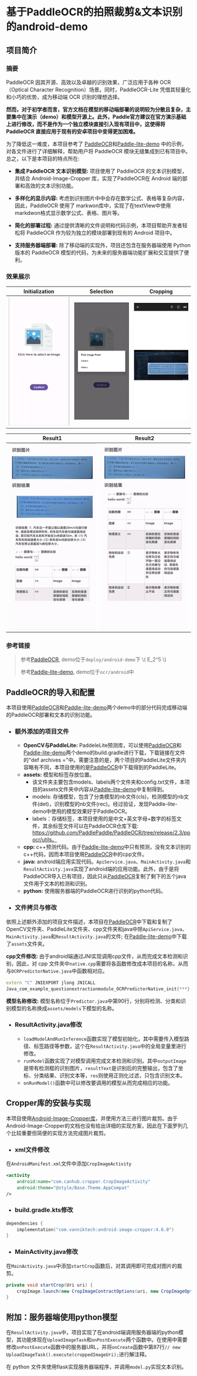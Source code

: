 # 基于PaddleOCR的拍照裁剪&文本识别的android-demo

<!-- [Read in English](README_en.md) -->
## 项目简介

### 摘要

PaddleOCR 因其开源、高效以及卓越的识别效果，广泛应用于各种 OCR（Optical Character Recognition）场景。同时，PaddleOCR-Lite 凭借其轻量化和小巧的优势，成为移动端 OCR 识别的理想选择。

**然而，对于初学者而言，官方文档在模型的移动端部署的说明较为分散且复杂，主要集中在演示（demo）和模型开源上。此外，Paddle官方建议在官方演示基础上进行修改，而不是作为一个独立模块直接引入现有项目中，这使得将 PaddleOCR 直接应用于现有的安卓项目中变得更加困难。**

为了降低这一难度，本项目参考了 [PaddleOCR](https://github.com/PaddlePaddle/PaddleOCR)和[Paddle-lite-demo](https://github.com/PaddlePaddle/Paddle-Lite-Demo) 中的示例，对各文件进行了详细解释，帮助用户将 PaddleOCR 模块无缝集成到已有项目中。总之，以下是本项目的特点所在:

* **集成 PaddleOCR 文本识别模型:** 项目使用了 PaddleOCR 的文本识别模型，并结合 Android-Image-Cropper 库，实现了PaddleOCR在 Android 端的部署和高效的文本识别功能。

* **多样化的显示内容:** 考虑到识别图片中中会存在数学公式、表格等复杂内容，因此，PaddleOCR 使用了 markwon库中，实现了在textView中使用markdwon格式显示数学公式、表格、图片等。

* **简化的部署过程:** 通过提供清晰的文件说明和代码示例，本项目帮助开发者轻松将 PaddleOCR 作为较为独立的模块部署到现有的 Android 项目中。

* **支持服务器端部署:** 除了移动端的实现外，项目还包含在服务器端使用 Python 版本的 PaddleOCR 模型的代码，为未来的服务器端功能扩展和交互提供了便利。

### 效果展示

| Initialization      | Selection       | Cropping                           |
| ---------------     | --------------- |----------------------------------|
| ![Initialization](resources/image1.jpg) | ![Selection](resources/image2.jpg) | ![Cropping](resources/image3.jpg) |

| Result1            | Result2        |
| ---------------     |-----------------|
| ![Result](resources/image4.jpg) | ![Result2](resources/image5.jpg) |


### 参考链接

> 参考[PaddleOCR](https://github.com/PaddlePaddle/PaddleOCR), demo位于`deploy/android-demo`下  \\( E_2^5 \\)
>
> 参考[Paddle-lite-demo](https://github.com/PaddlePaddle/Paddle-Lite-Demo), demo位于`ocr/android`中

## PaddleOCR的导入和配置

本项目使用[PaddleOCR](https://github.com/PaddlePaddle/PaddleOCR)和[Paddle-lite-demo](https://github.com/PaddlePaddle/Paddle-Lite-Demo)两个demo中的部分代码完成移动端的PaddleOCR部署和文本的识别功能。

* ### 额外添加的项目文件

  * **OpenCV与PaddleLite:** PaddeleLite预测库，可以使用[PaddleOCR](https://github.com/PaddlePaddle/PaddleOCR)和[Paddle-lite-demo](https://github.com/PaddlePaddle/Paddle-Lite-Demo)两个demo的build.gradle进行下载，下载链接在文件的"def archives ="中。需要注意的是，两个项目的PaddleLite文件夹内容略有不同，本项目使用的是[PaddleOCR](https://github.com/PaddlePaddle/PaddleOCR)中下载得到的PaddleLite。
  * **assets:** 模型和标签存放位置。
    * 该文件夹主要包含models、labels两个文件夹和config.txt文件，本项目的assets文件夹中内容从[Paddle-lite-demo](https://github.com/PaddlePaddle/Paddle-Lite-Demo)中复制得到。
    * models: 存储模型，包含了分类模型的nb文件(cls)，检测模型的nb文件(det)，识别模型的nb文件(rec)。经过验证，发现Paddle-lite-demo中使用的模型效果好于PaddleOCR。
    * labels：存储标签，本项目使用的是中文+英文字母+数字的标签文件，其余标签文件可以在PaddleOCR仓库下载: <https://github.com/PaddlePaddle/PaddleOCR/tree/release/2.3/ppocr/utils。>
  * **cpp:** c++预测代码。由于[Paddle-lite-demo](https://github.com/PaddlePaddle/Paddle-Lite-Demo)中只有预测，没有文本识别的c++代码，因而本项目使用[PaddleOCR](https://github.com/PaddlePaddle/PaddleOCR)中的cpp文件。
  * **java:** android端应用实现代码。`ApiService.java`、`MainActivity.java`和`ResultActivity.java`实现了android端的应用功能。此外，由于是将PaddleOCR导入已有项目，因此只从[PaddleOCR](https://github.com/PaddlePaddle/PaddleOCR)复制了剩下的五个java文件用于文本的检测和识别。
  * **python:** 使用服务器端的PaddleOCR进行识别的python代码。

* ### 文件拷贝与修改

依照上述额外添加的项目文件描述，本项目在[PaddleOCR](https://github.com/PaddlePaddle/PaddleOCR)中下载和复制了OpenCV文件夹、PaddleLite文件夹、cpp文件夹和java中除`ApiService.java`、`MainActivity.java`和`ResultActivity.java`的文件; 在[Paddle-lite-demo](https://github.com/PaddlePaddle/Paddle-Lite-Demo)中下载了`assets`文件夹。

**cpp文件修改:** 由于android端通过JNI实现调用cpp文件，从而完成文本检测和识别，因此，对 cpp 文件夹中`native.cpp`需要将各函数修改成本项目的名称，从而与`OCRPredictorNative.java`中函数相对应。

``` c++
extern "C" JNIEXPORT jlong JNICALL
Java_com_example_questionextractionmodule_OCRPredictorNative_init{***}
```

**模型名称修改:** 模型名称位于`Predictor.java`中第90行，分别将检测、分类和识别模型的名称换成`assets/models`下模型的名称。

* ### ResultActivity.java修改

  * `loadModelAndRunInference`函数实现了模型初始化，其中需要传入模型路径、标签路径等参数，这个在`ResultActivity.java`中的全局变量里进行修改。
  * `runModel`函数实现了对模型调用完成文本检测和识别。其中`outputImage`是带有检测框的识别图片，`resultText`是识别后的完整输出，包含了坐标、分类结果、识别文本等，`res`则使用正则化过滤，只包含识别文本。
  * `onRunModel()`函数中可以修改要调用的模型从而完成相应的功能。

## Cropper库的安装与实现

本项目使用[Android-Image-Cropper库](https://github.com/CanHub/Android-Image-Cropper)，并使用方法三进行图片裁剪。由于Android-Image-Cropper的文档也没有给出详细的实现方案，因此在下面罗列几个比较重要但简便的实现方法完成图片裁剪。

* ### xml文件修改

在`AndroidManifest.xml`文件中添加`CropImageActivity`

``` xml
<activity
    android:name="com.canhub.cropper.CropImageActivity"
    android:theme="@style/Base.Theme.AppCompat"
/>
```

* ### build.gradle.kts修改

``` kotlin
dependencies {
    implementation("com.vanniktech:android-image-cropper:4.6.0")
}
```

* ### MainActivity.java修改

在`MainActivity.java`中添加`startCrop`函数后，对其调用即可完成对图片的裁剪。

``` java
private void startCrop(Uri uri) {
    cropImage.launch(new CropImageContractOptions(uri, new CropImageOptions()));
}
```

## 附加：服务器端使用python模型

在`ResultActivity.java`中，项目实现了在android端调用服务器端的python模型，其功能体现在`UploadImageTask`和`onPostExecute`两个函数中。在使用中需要修改`onPostExecute`函数中的服务器URL，并将`onCreate`函数中第87行`// new UploadImageTask().execute(croppedImageUri);`进行解注释。

在 python 文件夹使用flask实现服务器端程序，并调用`model.py`实现文本识别。

